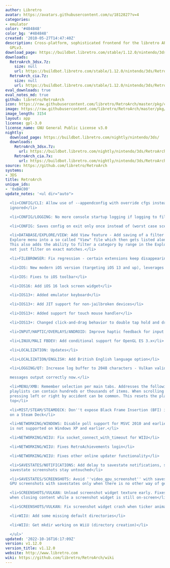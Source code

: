 ```yaml
---
author: Libretro
avatar: https://avatars.githubusercontent.com/u/1812827?v=4
categories:
- emulator
color: '#484848'
color_bg: '#484848'
created: '2010-05-27T14:47:40Z'
description: Cross-platform, sophisticated frontend for the libretro API. Licensed
  GPLv3.
download_page: https://buildbot.libretro.com/stable/1.12.0/nintendo/3ds
downloads:
  RetroArch_3dsx.7z:
    size: null
    url: https://buildbot.libretro.com/stable/1.12.0/nintendo/3ds/RetroArch_3dsx.7z
  RetroArch_cia.7z:
    size: null
    url: https://buildbot.libretro.com/stable/1.12.0/nintendo/3ds/RetroArch_cia.7z
eval_downloads: true
eval_notes_md: true
github: libretro/RetroArch
icon: https://raw.githubusercontent.com/libretro/RetroArch/master/pkg/ctr/assets/default.png
image: https://raw.githubusercontent.com/libretro/RetroArch/master/pkg/ctr/assets/libretro_banner.png
image_length: 3154
layout: app
license: gpl-3.0
license_name: GNU General Public License v3.0
nightly:
  download_page: https://buildbot.libretro.com/nightly/nintendo/3ds/
  downloads:
    RetroArch_3dsx.7z:
      url: https://buildbot.libretro.com/nightly/nintendo/3ds/RetroArch_3dsx.7z
    RetroArch_cia.7x:
      url: https://buildbot.libretro.com/nightly/nintendo/3ds/RetroArch_cia.7z
source: https://github.com/libretro/RetroArch
systems:
- 3DS
title: RetroArch
unique_ids:
- '0xBAC00'
update_notes: '<ul dir="auto">

  <li>CONFIG/CLI: Allow use of --appendconfig with override cfgs instead of getting
  ignored</li>

  <li>CONFIG/LOGGING: No more console startup logging if logging to file</li>

  <li>CONFIG: Saves config on exit only once instead of (worst case scenario) 3 times</li>

  <li>DATABASE/EXPLORE/VIEW: Add View feature - Add saving of a filter set in the
  Explore menu into a so called "View" file which then gets listed alongside playlists.
  This also adds the ability to filter a category by range in the Explore menu and
  not just filter on exact matches.</li>

  <li>FILEBROWSER: Fix regression - certain extensions keep disappearing</li>

  <li>IOS: New modern iOS version (targeting iOS 13 and up), leverages Swift</li>

  <li>IOS: Fixes to iOS toolbar</li>

  <li>IOS16: Add iOS 16 lock screen widget</li>

  <li>IOS13+: Added emulator keyboard</li>

  <li>IOS13+: Add JIT support for non-jailbroken devices</li>

  <li>IOS13+: Added support for touch mouse handler</li>

  <li>IOS13+: Changed click-and-drag behavior to double tap hold and drag</li>

  <li>INPUT/HAPTIC/OVERLAYS/ANDROID: Improve haptic feedback for input overlays</li>

  <li>LINUX/MALI FBDEV: Add conditional support for OpenGL ES 3.x</li>

  <li>LOCALIZATION: Updates</li>

  <li>LOCALIZATION/ENGLISH: Add British English language option</li>

  <li>LOGGING/QT: Increase log buffer to 2048 characters - Vulkan validation layer<br>

  messages output correctly now.</li>

  <li>MENU/XMB: Remember selection per main tabs. Addresses the following : collection
  playlists can contain hundreds or thousands of items. When scrolling through one,
  pressing left or right by accident can be common. This resets the playlist to the
  top</li>

  <li>MIST/STEAM/STEAMDECK: Don''t expose Black Frame Insertion (BFI) if we are running
  on a Steam Deck</li>

  <li>NETWORKING/WINDOWS: Disable poll support for MSVC 2010 and earlier. WSAPoll
  is not supported on Windows XP and earlier.</li>

  <li>NETWORKING/WIIU: Fix socket_connect_with_timeout for WIIU</li>

  <li>NETWORKING/WIIU: Fixes RetroAchievements login</li>

  <li>NETWORKING/WIIU: Fixes other online updater functionality</li>

  <li>SAVESTATES/NOTIFICATIONS: Add delay to savestate notifications, so that GPU
  savestate screenshots stay untouched</li>

  <li>SAVESTATES/SCREENSHOTS: Avoid ''video_gpu_screenshot'' with savestates. Allow
  GPU screenshots with savestates only when there is no other way of getting a screenshot.</li>

  <li>SCREENSHOTS/VULKAN: Unload screenshot widget texture early. Fixes Vulkan crash
  when closing content while a screenshot widget is still on-screen</li>

  <li>SCREENSHOTS/VULKAN: Fix screenshot widget crash when ticker animating</li>

  <li>WIIU: Add some missing default directories</li>

  <li>WIIU: Get mkdir working on WiiU (directory creation)</li>

  </ul>'
updated: '2022-10-16T16:17:09Z'
version: v1.12.0
version_title: v1.12.0
website: http://www.libretro.com
wiki: https://github.com/libretro/RetroArch/wiki
---
```


